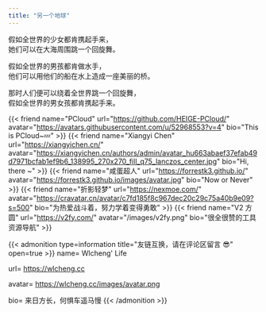 ```yaml
---
title: "另一个地球"
---
```



假如全世界的少女都肯携起手来，  
她们可以在大海周围跳一个回旋舞。  
  
假如全世界的男孩都肯做水手，  
他们可以用他们的船在水上造成一座美丽的桥。  
  
那时人们便可以绕着全世界跳一个回旋舞，  
假如全世界的男女孩都肯携起手来。  


{{< friend name="PCloud" url="https://github.com/HEIGE-PCloud/" avatar="https://avatars.githubusercontent.com/u/52968553?v=4" bio="This is PCloud~💤" >}}
{{< friend name="Xiangyi Chen" url="https://xiangyichen.cn/" avatar="https://xiangyichen.cn/authors/admin/avatar_hu663abaef37efab49d7971bcfab1ef9b6_138995_270x270_fill_q75_lanczos_center.jpg" bio="Hi, there ~" >}}
{{< friend name="咸蛋超人" url="https://forrestk3.github.io/" avatar="https://forrestk3.github.io/images/avatar.jpg" bio="Now or Never" >}}
{{< friend name="折影轻梦" url="https://nexmoe.com/" avatar="https://cravatar.cn/avatar/c7fd185f8c967dec20c29c75a40b9e09?s=500" bio="为热爱战斗着，努力学着变得勇敢" >}}
{{< friend name="V2 方圆" url="https://v2fy.com/" avatar="/images/v2fy.png" bio="很全很赞的工具资源导航" >}}


{{< admonition type=information title="友链互换，请在评论区留言 😎" open=true >}}
name= Wlcheng' Life

url= https://wlcheng.cc

avatar= https://wlcheng.cc/images/avatar.png

bio= 来日方长，何惧车遥马慢
{{< /admonition >}}

